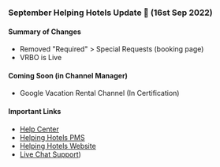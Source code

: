 ### September Helping Hotels Update 🚀 (16st Sep 2022)

#### Summary of Changes
- Removed "Required" > Special Requests (booking page)
- VRBO is Live
#### Coming Soon (in Channel Manager)
- Google Vacation Rental Channel (In Certification)
#### Important Links
- [Help Center](https://helpinghotels.info)
- [Helping Hotels PMS](https://pms.helpinghotels.com)
- [Helping Hotels Website](https://helpinghotels.com)
- [Live Chat Support](https://chat.socialhub.center/signup_user_complete/?id=w3ib57i7j3f1fcp7x3garfr6dy))
